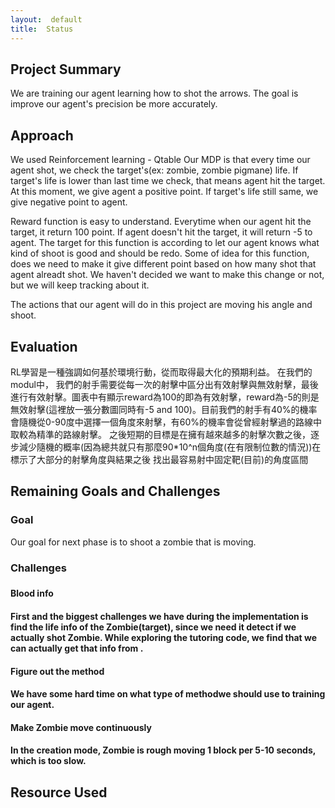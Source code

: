 ```yaml
---
layout:  default
title:  Status
---
```


## Project Summary
We are training our agent learning how to shot the arrows. The goal is improve our agent's precision be more accurately.

## Approach
We used Reinforcement learning - Qtable
  Our MDP is that every time our agent shot, we check the target's(ex: zombie, zombie pigmane) life. If target's life is lower than last time we check, that means agent hit the target. At this moment, we give agent a positive point. If target's life still same, we give negative point to agent.

Reward function is easy to understand. Everytime when our agent hit the target, it return 100 point. If agent doesn't hit the target, it will return -5 to agent. The target for this function is according to let our agent knows what kind of shoot is good and should be redo. Some of idea for this function, does we need to make it give different point based on how many shot that agent alreadt shot. We haven't decided we want to make this change or not, but we will keep tracking about it. 

The actions that our agent will do in this project are moving his angle and shoot. 



## Evaluation
RL學習是一種強調如何基於環境行動，從而取得最大化的預期利益。
在我們的modul中， 我們的射手需要從每一次的射擊中區分出有效射擊與無效射擊，最後進行有效射擊。圖表中有顯示reward為100的即為有效射擊，reward為-5的則是無效射擊(這裡放一張分數圖同時有-5 and 100)。目前我們的射手有40%的機率會隨機從0-90度中選擇一個角度來射擊，有60%的機率會從曾經射擊過的路線中取較為精準的路線射擊。
之後短期的目標是在擁有越來越多的射擊次數之後，逐步減少隨機的概率(因為總共就只有那麼90*10^n個角度(在有限制位數的情況))在標示了大部分的射擊角度與結果之後 找出最容易射中固定靶(目前)的角度區間

## Remaining Goals and Challenges
<h3>Goal</h3>
Our goal for next phase is to shoot a zombie that is moving.
<h3>Challenges<h3>
<h4>Blood info<h4>
First and the biggest challenges we have during the implementation is find the life info of the Zombie(target), since we need it detect if we actually shot Zombie. While exploring the tutoring code, we find that we can actually get that info from <ObservationFromNearbyEntities>.
<h4>Figure out the method<h4>
We have some hard time on what type of methodwe should use to training our agent.
<h4>Make Zombie move continuously<h4>
In the creation mode, Zombie is rough moving 1 block per 5-10 seconds, which is too slow.

## Resource Used
